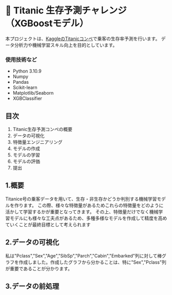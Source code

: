 # 🚢 Titanic 生存予測チャレンジ（XGBoostモデル）

本プロジェクトは、[KaggleのTitanicコンペ](https://www.kaggle.com/c/titanic)で乗客の生存率予測を行います。
データ分析力や機械学習スキル向上を目的としています。

### 使用技術など
- Python 3.10.9
- Numpy
- Pandas
- Scikit-learn
- Matplotlib/Seaborn
- XGBClassifier

## 目次
1. Titanic生存予測コンペの概要
2. データの可視化
3. 特徴量エンジニアリング
4. モデルの作成
5. モデルの学習
6. モデルの評価
7. 提出

## 1.概要
Titanice号の乗客データを用いて、生存・非生存かどうか判別する機械学習モデルを作ります。
この際、様々な特徴量があるためこれらの特徴量をどのように活かして学習するかが重要となってきます。
その上、特徴量だけでなく機械学習モデルにも様々な工夫点があるため、多種多様なモデルを作成して精度を高めていくことが最終目標として考えられます


## 2.データの可視化
私は"Pclass","Sex","Age","SibSp","Parch","Cabin","Embarked"列に対して棒グラフを作成しました。作成したグラフから分かることは、特に"Sex","Pclass"列が重要であることが分かります。

## 3.データの前処理
